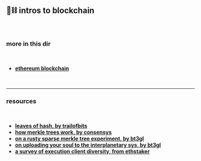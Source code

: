 ## 🧱⛓ intros to blockchain 

<br>


### more in this dir

<br>

* **[ethereum blockchain](ethereum.md)**


<br>

----

### resources

<br>

* **[leaves of hash, by trailofbits](https://blog.trailofbits.com/2019/06/17/leaves-of-hash/)**
* **[how merkle trees work, by consensys](https://media.consensys.net/ever-wonder-how-merkle-trees-work-c2f8b7100ed3)**
* **[on a rusty sparse merkle tree experiment, by bt3gl](https://mirror.xyz/go-outside.eth/zX1BaGZLHAcQOKdhFnSSM0VW67_-OFCi5ZegGFPryvg)**
* **[on uploading your soul to the interplanetary sys, by bt3gl](https://mirror.xyz/steinkirch.eth/A3iJGhXTJI5fgQoZVgIu3ovPV1P8zrxigpwngm0n4I0)**
* **[a survey of execution client diversity, from ethstaker](https://paragraph.xyz/@ethstaker/execution-client-diversity)**
